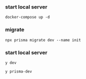 
### start local server
```shell
docker-compose up -d
```

### migrate
```shell
npx prisma migrate dev --name init
```

### start local server
```shell
y dev

y prisma-dev
```